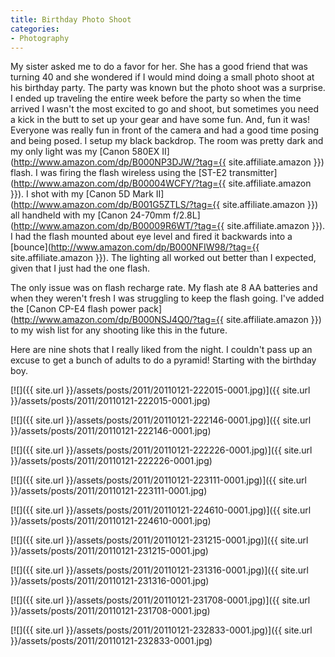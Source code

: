 ```yaml
---
title: Birthday Photo Shoot
categories:
- Photography
---
```


My sister asked me to do a favor for her. She has a good friend that was turning 40 and she wondered if I would mind doing a small photo shoot at his birthday party. The party was known but the photo shoot was a surprise. I ended up traveling the entire week before the party so when the time arrived I wasn't the most excited to go and shoot, but sometimes you need a kick in the butt to set up your gear and have some fun. And, fun it was! Everyone was really fun in front of the camera and had a good time posing and being posed.
I setup my black backdrop. The room was pretty dark and my only light was my [Canon 580EX II](http://www.amazon.com/dp/B000NP3DJW/?tag={{ site.affiliate.amazon }}) flash. I was firing the flash wireless using the [ST-E2 transmitter](http://www.amazon.com/dp/B00004WCFY/?tag={{ site.affiliate.amazon }}). I shot with my [Canon 5D Mark II](http://www.amazon.com/dp/B001G5ZTLS/?tag={{ site.affiliate.amazon }}) all handheld with my [Canon 24-70mm f/2.8L](http://www.amazon.com/dp/B00009R6WT/?tag={{ site.affiliate.amazon }}). I had the flash mounted about eye level and fired it backwards into a [bounce](http://www.amazon.com/dp/B000NFIW98/?tag={{ site.affiliate.amazon }}). The lighting all worked out better than I expected, given that I just had the one flash.

The only issue was on flash recharge rate. My flash ate 8 AA batteries and when they weren't fresh I was struggling to keep the flash going. I've added the [Canon CP-E4 flash power pack](http://www.amazon.com/dp/B000NSJ4Q0/?tag={{ site.affiliate.amazon }}) to my wish list for any shooting like this in the future.

Here are nine shots that I really liked from the night. I couldn't pass up an excuse to get a bunch of adults to do a pyramid! Starting with the birthday boy.

[![]({{ site.url }}/assets/posts/2011/20110121-222015-0001.jpg)]({{ site.url }}/assets/posts/2011/20110121-222015-0001.jpg)
<!-- more -->

[![]({{ site.url }}/assets/posts/2011/20110121-222146-0001.jpg)]({{ site.url }}/assets/posts/2011/20110121-222146-0001.jpg)

[![]({{ site.url }}/assets/posts/2011/20110121-222226-0001.jpg)]({{ site.url }}/assets/posts/2011/20110121-222226-0001.jpg)

[![]({{ site.url }}/assets/posts/2011/20110121-223111-0001.jpg)]({{ site.url }}/assets/posts/2011/20110121-223111-0001.jpg)

[![]({{ site.url }}/assets/posts/2011/20110121-224610-0001.jpg)]({{ site.url }}/assets/posts/2011/20110121-224610-0001.jpg)

[![]({{ site.url }}/assets/posts/2011/20110121-231215-0001.jpg)]({{ site.url }}/assets/posts/2011/20110121-231215-0001.jpg)

[![]({{ site.url }}/assets/posts/2011/20110121-231316-0001.jpg)]({{ site.url }}/assets/posts/2011/20110121-231316-0001.jpg)

[![]({{ site.url }}/assets/posts/2011/20110121-231708-0001.jpg)]({{ site.url }}/assets/posts/2011/20110121-231708-0001.jpg)

[![]({{ site.url }}/assets/posts/2011/20110121-232833-0001.jpg)]({{ site.url }}/assets/posts/2011/20110121-232833-0001.jpg)

